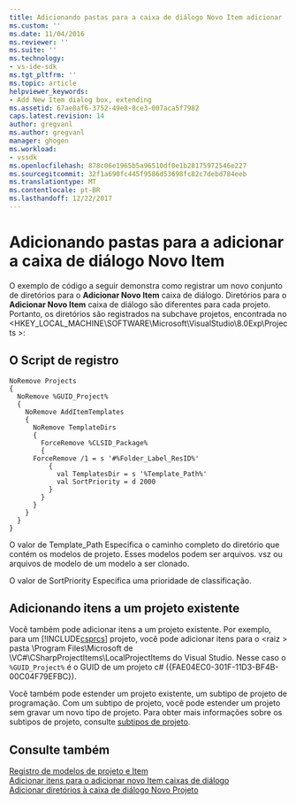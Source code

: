 ```yaml
---
title: Adicionando pastas para a caixa de diálogo Novo Item adicionar | Microsoft Docs
ms.custom: ''
ms.date: 11/04/2016
ms.reviewer: ''
ms.suite: ''
ms.technology:
- vs-ide-sdk
ms.tgt_pltfrm: ''
ms.topic: article
helpviewer_keywords:
- Add New Item dialog box, extending
ms.assetid: 67ae8af6-3752-49e8-8ce3-007aca5f7982
caps.latest.revision: 14
author: gregvanl
ms.author: gregvanl
manager: ghogen
ms.workload:
- vssdk
ms.openlocfilehash: 878c06e1965b5a96510df0e1b28175972546e227
ms.sourcegitcommit: 32f1a690fc445f9586d53698fc82c7debd784eeb
ms.translationtype: MT
ms.contentlocale: pt-BR
ms.lasthandoff: 12/22/2017
---
```

# <a name="adding-directories-to-the-add-new-item-dialog-box"></a>Adicionando pastas para a adicionar a caixa de diálogo Novo Item
O exemplo de código a seguir demonstra como registrar um novo conjunto de diretórios para o **Adicionar Novo Item** caixa de diálogo. Diretórios para o **Adicionar Novo Item** caixa de diálogo são diferentes para cada projeto. Portanto, os diretórios são registrados na subchave projetos, encontrada no \<HKEY_LOCAL_MACHINE\SOFTWARE\Microsoft\VisualStudio\8.0Exp\Projects >:  
  
## <a name="the-registry-script"></a>O Script de registro  
  
```  
NoRemove Projects  
{  
  NoRemove %GUID_Project%  
  {  
    NoRemove AddItemTemplates  
    {  
      NoRemove TemplateDirs  
      {  
        ForceRemove %CLSID_Package%  
        {  
      ForceRemove /1 = s '#%Folder_Label_ResID%'  
          {  
            val TemplatesDir = s '%Template_Path%'     
            val SortPriority = d 2000  
          }  
        }  
      }  
    }  
  }  
}  
```  
  
 O valor de Template_Path Especifica o caminho completo do diretório que contém os modelos de projeto. Esses modelos podem ser arquivos. vsz ou arquivos de modelo de um modelo a ser clonado.  
  
 O valor de SortPriority Especifica uma prioridade de classificação.  
  
## <a name="adding-items-to-an-existing-project"></a>Adicionando itens a um projeto existente  
 Você também pode adicionar itens a um projeto existente. Por exemplo, para um [!INCLUDE[csprcs](../../data-tools/includes/csprcs_md.md)] projeto, você pode adicionar itens para o \<raiz > pasta \Program Files\Microsoft de \VC#\CSharpProjectItems\LocalProjectItems do Visual Studio. Nesse caso o `%GUID_Project%` é o GUID de um projeto c# ({FAE04EC0-301F-11D3-BF4B-00C04F79EFBC}).  
  
 Você também pode estender um projeto existente, um subtipo de projeto de programação. Com um subtipo de projeto, você pode estender um projeto sem gravar um novo tipo de projeto. Para obter mais informações sobre os subtipos de projeto, consulte [subtipos de projeto](../../extensibility/internals/project-subtypes.md).  
  
## <a name="see-also"></a>Consulte também  
 [Registro de modelos de projeto e Item](../../extensibility/internals/registering-project-and-item-templates.md)   
 [Adicionar itens para o adicionar novo Item caixas de diálogo](../../extensibility/internals/adding-items-to-the-add-new-item-dialog-boxes.md)   
 [Adicionar diretórios à caixa de diálogo Novo Projeto](../../extensibility/internals/adding-directories-to-the-new-project-dialog-box.md)